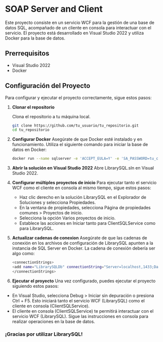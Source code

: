# SOAP Server and Client

Este proyecto consiste en un servicio WCF para la gestión de una base de datos SQL, acompañado de un cliente en consola para interactuar con el servicio. El proyecto está desarrollado en Visual Studio 2022 y utiliza Docker para la base de datos.

## Prerrequisitos

- Visual Studio 2022
- Docker

## Configuración del Proyecto

Para configurar y ejecutar el proyecto correctamente, sigue estos pasos:

1. **Clonar el repositorio**

   Clona el repositorio a tu máquina local.

   ```bash
   git clone https://github.com/tu_usuario/tu_repositorio.git
   cd tu_repositorio
2. **Configurar Docker**
   Asegúrate de que Docker esté instalado y en funcionamiento. Utiliza el siguiente comando para iniciar la base de datos en Docker:
   ```bash
   docker run --name sqlserver -e 'ACCEPT_EULA=Y' -e 'SA_PASSWORD=tu_contraseña_segura' -p 1433:1433 -d mcr.microsoft.com/mssql/server:2019-latest
3. **Abrir la solución en Visual Studio 2022**
   Abre LibrarySQL.sln en Visual Studio 2022.
4. **Configurar múltiples proyectos de inicio**
   Para ejecutar tanto el servicio WCF como el cliente en consola al mismo tiempo, sigue estos pasos:
   - Haz clic derecho en la solución LibrarySQL en el Explorador de Soluciones y selecciona Propiedades.
   - En la ventana de propiedades, selecciona Página de propiedades comunes > Proyectos de inicio.
   - Selecciona la opción Varios proyectos de inicio.
   - Establece las acciones en Iniciar tanto para ClientSQLService como para LibrarySQL.
5. **Actualizar cadenas de conexion**
   Asegúrate de que las cadenas de conexión en los archivos de configuración de LibrarySQL apunten a la instancia de SQL Server en Docker. La cadena de conexión debería ser algo como:
    ```bash
    <connectionStrings>
    <add name="LibrarySQLDb" connectionString="Server=localhost,1433;Database=LibrarySQLDb;User Id=sa;Password=tu_contraseña_segura;" providerName="System.Data.SqlClient" />
    </connectionStrings>
6. **Ejecutar el proyecto**
   Una vez configurado, puedes ejecutar el proyecto siguiendo estos pasos:
- En Visual Studio, selecciona Debug > Iniciar sin depuración o presiona Ctrl + F5. Esto iniciará tanto el servicio WCF (LibrarySQL) como el cliente en consola (ClientSQLService).
- El cliente en consola (ClientSQLService) te permitirá interactuar con el servicio WCF (LibrarySQL). Sigue las instrucciones en consola para realizar operaciones en la base de datos.

### ¡Gracias por utilizar LibrarySQL!

